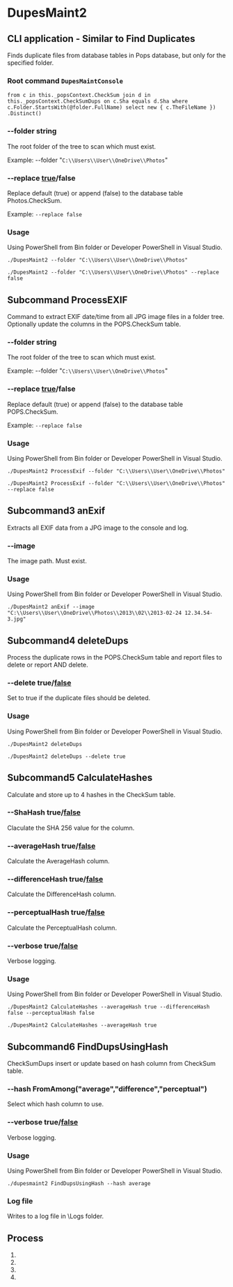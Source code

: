 # DupesMaint2


## CLI application - Similar to Find Duplicates
Finds duplicate files from database tables in Pops database, but only for the specified folder. 

### Root command `DupesMaintConsole`

`from c in this._popsContext.CheckSum
                           join d in this._popsContext.CheckSumDups
                           on c.Sha equals d.Sha
                           where c.Folder.StartsWith(@folder.FullName)
                           select new { c.TheFileName })
                           .Distinct()`

### --folder string

The root folder of the tree to scan which must exist.

Example:  --folder "`C:\\Users\\User\\OneDrive\\Photos`"

### --replace <u>true</u>/false

Replace default (true) or append (false) to the database table Photos.CheckSum.

Example: `--replace false`

### Usage

Using PowerShell from Bin folder or Developer PowerShell in Visual Studio.

`./DupesMaint2 --folder "C:\\Users\\User\\OneDrive\\Photos"`

`./DupesMaint2 --folder "C:\\Users\\User\\OneDrive\\Photos" --replace false`



## Subcommand ProcessEXIF

Command to extract EXIF date/time from all JPG image files in a folder tree. Optionally update the columns in the POPS.CheckSum table.

### --folder string

The root folder of the tree to scan which must exist.

Example:  --folder "`C:\\Users\\User\\OneDrive\\Photos`"

### --replace <u>true</u>/false

Replace default (true) or append (false) to the database table POPS.CheckSum.

Example: `--replace false`

### Usage

Using PowerShell from Bin folder or Developer PowerShell in Visual Studio.

`./DupesMaint2 ProcessExif --folder "C:\\Users\\User\\OneDrive\\Photos"`

`./DupesMaint2 ProcessExif --folder "C:\\Users\\User\\OneDrive\\Photos" --replace false`



## Subcommand3 anExif

Extracts all EXIF data from a JPG image to the console and log.

### --image
The image path. Must exist.

### Usage

Using PowerShell from Bin folder or Developer PowerShell in Visual Studio.

`./DupesMaint2 anExif --image "C:\\Users\\User\\OneDrive\\Photos\\2013\\02\\2013-02-24 12.34.54-3.jpg"`



## Subcommand4 deleteDups

Process the duplicate rows in the POPS.CheckSum table and report files to delete or report AND delete.

### --delete true/<u>false</u>

Set to true if the duplicate files should be deleted.

### Usage

Using PowerShell from Bin folder or Developer PowerShell in Visual Studio.

`./DupesMaint2 deleteDups`

`./DupesMaint2 deleteDups --delete true`



## Subcommand5  CalculateHashes

Calculate and store up to 4 hashes in the CheckSum table.

### --ShaHash				true/<u>false</u>

Claculate the SHA 256 value for the column.

### --averageHash		true/<u>false</u>

Calculate the AverageHash column.

### --differenceHash	true/<u>false</u>

Calculate the DifferenceHash column.

### --perceptualHash	true/<u>false</u>

Calculate the PerceptualHash column.

### --verbose					true/<u>false</u>

Verbose logging.

### Usage

Using PowerShell from Bin folder or Developer PowerShell in Visual Studio.

`./DupesMaint2 CalculateHashes --averageHash true --differenceHash false --perceptualHash false`

`./DupesMaint2 CalculateHashes --averageHash true`



## Subcommand6 FindDupsUsingHash

CheckSumDups insert or update based on hash column from CheckSum table.

### --hash	 FromAmong("average","difference","perceptual")

Select which hash column to use.

### --verbose	true/<u>false</u>

Verbose logging.

### Usage

Using PowerShell from Bin folder or Developer PowerShell in Visual Studio.

`./dupesmaint2 FindDupsUsingHash --hash average`



### Log file

Writes to a log file in \Logs folder.







## Process

1. 
2. 
3. 
4. 





